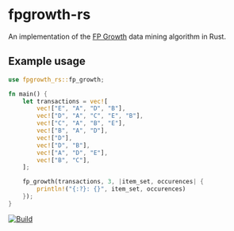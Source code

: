 # fpgrowth-rs

An implementation of the [FP Growth][1] data mining algorithm in Rust.

## Example usage

```rust
use fpgrowth_rs::fp_growth;

fn main() {
    let transactions = vec![
        vec!["E", "A", "D", "B"],
        vec!["D", "A", "C", "E", "B"],
        vec!["C", "A", "B", "E"],
        vec!["B", "A", "D"],
        vec!["D"],
        vec!["D", "B"],
        vec!["A", "D", "E"],
        vec!["B", "C"],
    ];

    fp_growth(transactions, 3, |item_set, occurences| {
        println!("{:?}: {}", item_set, occurences)
    });
}
```

[![Build](https://github.com/andreban/fpgrowth-rs/actions/workflows/rust.yml/badge.svg)](https://github.com/andreban/fpgrowth-rs/actions/workflows/rust.yml)

[1]: https://en.wikipedia.org/wiki/Association_rule_learning#FP-growth_algorithm
